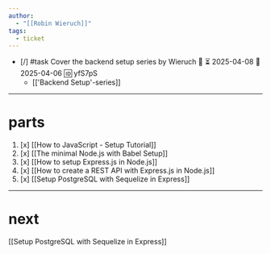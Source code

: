```yaml
---
author:
  - "[[Robin Wieruch]]"
tags:
  - ticket
---
```

- [/] #task Cover the backend setup series by Wieruch 🔼 ⏳ 2025-04-08 📅 2025-04-06 🆔 yfS7pS
	- [['Backend Setup'-series]]
___
# parts
1. [x] [[How to JavaScript - Setup Tutorial]]
2. [x] [[The minimal Node.js with Babel Setup]]
3. [x] [[How to setup Express.js in Node.js]]
4. [x] [[How to create a REST API with Express.js in Node.js]]
5. [x] [[Setup PostgreSQL with Sequelize in Express]]
___

# next

[[Setup PostgreSQL with Sequelize in Express]]